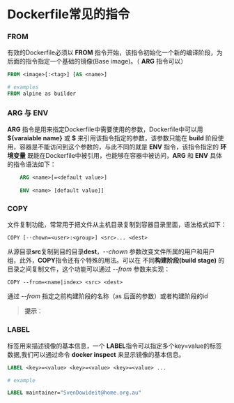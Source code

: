 # Dockerfile常见的指令

### FROM

有效的Dockerfile必须以 **FROM** 指令开始，该指令初始化一个新的编译阶段，为后面的指令指定一个基础的镜像(Base image)。（ **ARG** 指令可以）

```dockerfile
FROM <image>[:<tag>] [AS <name>]

# examples 
FROM alpine as builder
```

### ARG 与 ENV

**ARG** 指令是用来指定Dockerfile中需要使用的参数，Dockerfile中可以用 **${varaiable name}**  或 **\$<varaiable name>** 来引用该指令指定的参数，该参数只能在 **build** 阶段使用，容器是不能访问到这个参数的，与此不同的就是 **ENV** 指令，该指令指定的 **环境变量** 既能在Dockerfile中被引用，也能够在容器中被访问，**ARG** 和 **ENV** 具体的指令语法如下：

```Dockerfile
    ARG <name>[=<default value>]
    
    ENV <name> [default value]]
```

### COPY

文件复制功能，常常用于把文件从主机目录复制到容器目录里面，语法格式如下：
```
COPY [--chown=<user>:<group>] <src>... <dest>
```
从源目录**src**复制到目的目录**dest**，*\-\-chown* 参数改变文件所属的用户和用户组，此外，**COPY**指令还有个特殊的用法。可以在 不同**构建阶段(build stage)** 的目录之间复制文件，这个功能可以通过 *--from* 参数来实现：
```
COPY --from=<name|index> <src> <dest>
```
通过 *--from* 指定之前构建阶段的名称（as 后面的参数）或者构建阶段的id

> **提示**：

### LABEL

标签用来描述镜像的基本信息，一个 **LABEL**指令可以指定多个key=value的标签数据,我们可以通过命令 **docker inspect** 来显示镜像的基本信息。
```Dockerfile
LABEL <key>=<value> <key>=<value> <key>=<value> ...

# example

LABEL maintainer="SvenDowideit@home.org.au"
```